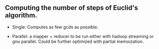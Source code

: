 ## Computing the number of steps of Euclid's algorithm.

* Single: Computes as few gcds as possible.

* Parallel: a mapper + reducer to be run either with hadoop streaming
  or gnu parallel. Could be further optimized with partial memoization.
